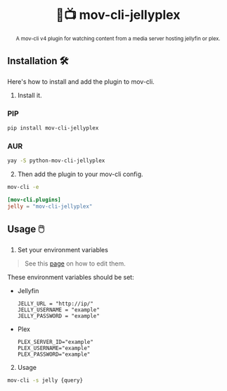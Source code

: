 <div align="center">

  # 🪼📺 mov-cli-jellyplex 
  <sub>A mov-cli v4 plugin for watching content from a media server hosting jellyfin or plex.</sub>

</div>

## Installation 🛠️
Here's how to install and add the plugin to mov-cli.

1. Install it.
### PIP
```sh
pip install mov-cli-jellyplex
```

### AUR
```sh
yay -S python-mov-cli-jellyplex
```

2. Then add the plugin to your mov-cli config.
```sh
mov-cli -e
```
```toml
[mov-cli.plugins]
jelly = "mov-cli-jellyplex"
```

## Usage 🖱️
1. Set your environment variables

> See this [page](https://github.com/mov-cli/mov-cli/wiki/Configuration#environment-variables) on how to edit them.

These environment variables should be set:
- Jellyfin
  ```env
  JELLY_URL = "http://ip/"
  JELLY_USERNAME = "example"
  JELLY_PASSWORD = "example"
  ```

- Plex
  ```env
  PLEX_SERVER_ID="example"
  PLEX_USERNAME="example"
  PLEX_PASSWORD="example"
  ```

2. Usage
```sh
mov-cli -s jelly {query}
```
